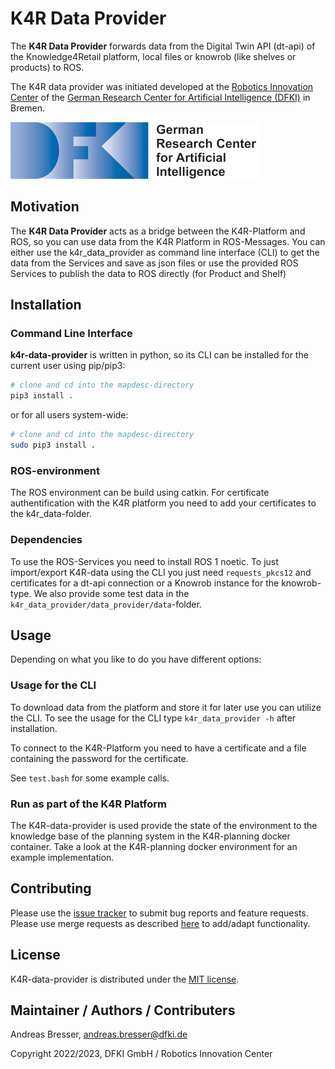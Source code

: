 # K4R Data Provider

The **K4R Data Provider** forwards data from the Digital Twin API (dt-api) of the Knowledge4Retail platform, local files or knowrob (like shelves or products) to ROS.

The K4R data provider was initiated developed at the [Robotics Innovation Center](http://robotik.dfki-bremen.de/en/startpage.html) of the [German Research Center for Artificial Intelligence (DFKI)](http://www.dfki.de) in Bremen.

![](doc/images/DFKI_Logo_e_schrift.jpg)

## Motivation
The **K4R Data Provider** acts as a bridge between the K4R-Platform and ROS, so you can use data from the K4R Platform in ROS-Messages. 
You can either use the k4r_data_provider as command line interface (CLI) to get the data from the Services and save as json files or use the provided ROS Services to publish the data to ROS directly (for Product and Shelf)

## Installation
### Command Line Interface
**k4r-data-provider** is written in python, so its CLI can be installed for the current user using pip/pip3:

```bash
# clone and cd into the mapdesc-directory
pip3 install .
```

or for all users system-wide:
```bash
# clone and cd into the mapdesc-directory
sudo pip3 install .
```

### ROS-environment
The ROS environment can be build using catkin.
For certificate authentification with the K4R platform you need to add your certificates to the k4r_data-folder.

### Dependencies
To use the ROS-Services you need to install ROS 1 noetic.
To just import/export K4R-data using the CLI you just need `requests_pkcs12` and certificates for a dt-api connection or a Knowrob instance for the knowrob-type. We also provide some test data in the `k4r_data_provider/data_provider/data`-folder.

## Usage
Depending on what you like to do you have different options:

### Usage for the CLI
To download data from the platform and store it for later use you can utilize the CLI. To see the usage for the CLI type `k4r_data_provider -h` after installation.

To connect to the K4R-Platform you need to have a certificate and a file containing the password for the certificate.

See `test.bash` for some example calls.

### Run as part of the K4R Platform
The K4R-data-provider is used provide the state of the environment to the knowledge base of the planning system in the K4R-planning docker container.
Take a look at the K4R-planning docker environment for an example implementation.

## Contributing

Please use the [issue tracker](https://github.com/knowledge4retail/k4r-data-provider/issues) to submit bug reports and feature requests. Please use merge requests as described [here](/CONTRIBUTING.md) to add/adapt functionality. 

## License

K4R-data-provider is distributed under the [MIT license](https://opensource.org/licenses/MIT).

## Maintainer / Authors / Contributers

Andreas Bresser, andreas.bresser@dfki.de

Copyright 2022/2023, DFKI GmbH / Robotics Innovation Center
